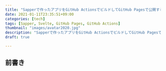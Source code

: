 ```yaml
---
title: "Sapperで作ったアプリをGitHub ActionsでビルドしてGitHub Pagesで公開する"
date: 2021-01-11T23:35:51+09:00
categories: [tech]
tags: [Sapper, Svelte, GitHub Pages, GitHub Actions]
thumbnail: "images/avatar2020.jpg"
description: "Sapperで作ったアプリをGitHub ActionsでビルドしてGitHub Pagesで公開する手順"
draft: true

---
```


## 前書き

